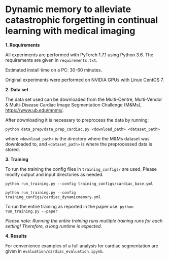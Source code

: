 # Dynamic memory to alleviate catastrophic forgetting in continual learning with medical imaging

**1. Requirements**

All experiments are performed with PyTorch 1.7.1 using Python 3.6. The requirements are given in `requirements.txt`.

Estimated install time on a PC: 30-60 minutes.

Original experiments were performed on NVIDIA GPUs with Linux CentOS 7.

**2. Data set**

The data set used can be downloaded from the Multi-Centre, Multi-Vendor & Multi-Disease 
Cardiac Image Segmentation Challenge (M&Ms), https://www.ub.edu/mnms/.

After downloading it is necessary to preprocess the data by running:

`python data_prep/data_prep_cardiac.py <download_path> <dataset_path>`

where `<download_path>` is the directory where the M&Ms dataset was downloaded to, and `<dataset_path>` is where the preprocessed data is stored.

**3. Training**

To run the training the config files in `training_configs/` are used. Please modify output and input directories as needed.

`python run_training.py --config training_configs/cardiac_base.yml`

`python run_training.py --config training_configs/cardiac_dynamicmemory.yml`

To run the entire training as reported in the paper use:
`python run_training.py --paper`

_Please note: Running the entire training runs multiple training runs for each setting! Therefore, a long runtime is expected._

**4. Results**

For convenience examples of a full analysis for cardiac segmentation are given in `evaluation/cardiac_evaluation.ipynb`.

